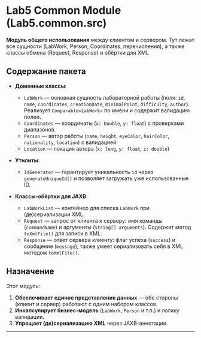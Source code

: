 # Lab5 Common Module (Lab5.common.src)

**Модуль общего использования** между клиентом и сервером. Тут лежат все сущности (LabWork, Person, Coordinates, перечисления), а также классы обмена (Request, Response) и обёртки для XML

## Содержание пакета

- **Доменные классы**:
    - `LabWork` — основная сущность лабораторной работы (поля: `id`, `name`, `coordinates`, `creationDate`, `minimalPoint`, `difficulty`, `author`). Реализует `Comparable<LabWork>` по имени и содержит валидацию полей.
    - `Coordinates` — координаты (`x: Double`, `y: float`) с проверками диапазонов. 
    - `Person` — автор работы (`name`, `height`, `eyeColor`, `hairColor`, `nationality`, `location`) с валидацией. 
    - `Location` — локация автора (`x: long`, `y: float`, `z: double`) 

- **Утилиты**:
    - `IdGenerator` — гарантирует уникальность `id` через `generateUniqueId()` и позволяет загружать уже использованные ID. 

- **Классы-обёртки для JAXB**:
    - `LabWorkList` — контейнер для списка `LabWork` при (де)сериализации XML. 
    - `Request` — запрос от клиента к серверу: имя команды (`commandName`) и аргументы (`String[] arguments`). Содержит метод `toXmlFile()` для записи в XML. 
    - `Response` — ответ сервера клиенту: флаг успеха (`success`) и сообщение (`message`), также умеет сериализовать себя в XML методом `toXmlFile()`. 

## Назначение

Этот модуль:

1. **Обеспечивает единое представление данных** — обе стороны (клиент и сервер) работают с одним набором классов.
2. **Инкапсулирует бизнес‑модель** (`LabWork`, `Person` и т.п.) и логику валидации.
3. **Упрощает (де)сериализацию XML** через JAXB-аннотации.

---


